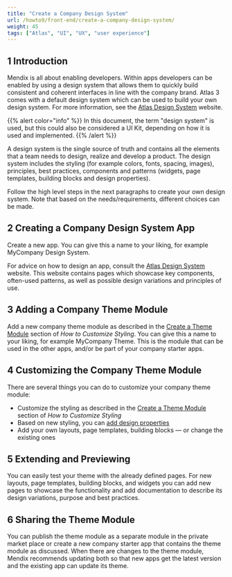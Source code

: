 ```yaml
---
title: "Create a Company Design System"
url: /howto9/front-end/create-a-company-design-system/
weight: 45
tags: ["Atlas", "UI", "UX", "user experience"]
---
```


## 1 Introduction

Mendix is all about enabling developers. Within apps developers can be enabled by using a design system that allows them to quickly build consistent and coherent interfaces in line with the company brand. Atlas 3 comes with a default design system which can be used to build your own design system. For more information, see the [Atlas Design System](https://atlasdesignsystem.mendixcloud.com/) website.


{{% alert color="info" %}}
In this document, the term "design system" is used, but this could also be considered a UI Kit, depending on how it is used and implemented.
{{% /alert %}}

A design system is the single source of truth and contains all the elements that a team needs to design, realize and develop a product. The design system includes the styling (for example colors, fonts, spacing, images), principles, best practices, components and patterns (widgets, page templates, building blocks and design properties).

Follow the high level steps in the next paragraphs to create your own design system. Note that based on the needs/requirements, different choices can be made.

## 2 Creating a Company Design System App

Create a new app. You can give this a name to your liking, for example MyCompany Design System.

For advice on how to design an app, consult the  [Atlas Design System](https://atlasdesignsystem.mendixcloud.com/) website. This website contains pages which showcase key components, often-used patterns, as well as possible design variations and principles of use.

## 3 Adding a Company Theme Module

Add a new company theme module as described in the [Create a Theme Module](/howto9/front-end/customize-styling-new/#create-theme-mod) section of *How to Customize Styling*. You can give this a name to your liking, for example MyCompany Theme. This is the module that can be used in the other apps, and/or be part of your company starter apps.

## 4 Customizing the Company Theme Module

There are several things you can do to customize your company theme module:

* Customize the styling as described in the [Create a Theme Module](/howto9/front-end/customize-styling-new/#create-theme-mod) section of *How to Customize Styling*
* Based on new styling, you can [add design properties](/howto9/front-end/extend-design-properties/)
* Add your own layouts, page templates, building blocks — or change the existing ones

## 5 Extending and Previewing

You can easily test your theme with the already defined pages. For new layouts, page templates, building blocks, and widgets you can add new pages to showcase the functionality and add documentation to describe its design variations, purpose and best practices.

## 6 Sharing the Theme Module

You can publish the theme module as a separate module in the private market place or create a new company starter app that contains the theme module as discussed. When there are changes to the theme module, Mendix recommends updating both so that new apps get the latest version and the existing app can update its theme.
